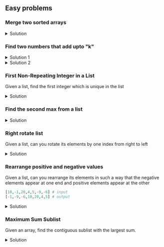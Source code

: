 ## Easy problems

### Merge two sorted arrays
<details><summary>Solution</summary>

```python
def merge_lists(lst1, lst2):
    result = []
    i, j = 0, 0
    
    while i < len(lst1) and j < len(lst2):
        if lst1[i] <= lst2[j]:
            result.append(lst1[i])
            i += 1
        else:
            result.append(lst2[j])
            j += 1
    
    while i < len(lst1):
        result.append(lst1[i])
        i += 1

        
    while j < len(lst2):
        result.append(lst2[j])
        j += 1

    return result
```
</details>

### Find two numbers that add upto "k"
<details><summary>Solution 1</summary>

```python
def find_sum(arr, k):
    negative_map = {}
    for i, j in enumerate(arr):
        negative_map[j] = i
    
    print(negative_map)
    result = []
    for i, j in enumerate(arr):
        diff = k - j
        if diff in negative_map and negative_map[diff] != i:
            result.append(j)
            result.append(diff)
            break

    return result
```
</details>

<details><summary>Solution 2</summary>

```python
def find_sum(arr, k):
    arr.sort()

    i, j = 0, len(arr) - 1

    result = []
    while i < j:
        s = arr[i] + arr[j]
        if s == k:
            result.append(arr[i])
            result.append(arr[j])
            break
        elif s > k:
            j -= 1
        else:
            i += 1

    return result    
```
</details>

### First Non-Repeating Integer in a List
Given a list, find the first integer which is unique in the list

<details><summary>Solution</summary>

```python
from collections import Counter
def find_first_unique(lst):
    c = Counter(lst)
    for e, cnt  in c.items():
        if cnt == 1:
            return e
    # Replace this placeholder return statement with your code
    return 0
```
</details>

### Find the second max from a list
<details><summary>Solution</summary>

```python
def find_second_maximum(lst):
   if (len(lst) < 2):
       return

   # initialize the two to infinity
   max_no = second_max_no = float('-inf')
   
   for i in range(len(lst)):
       # update the max_no if max_no value found
       if (lst[i] > max_no):
           second_max_no = max_no
           max_no = lst[i]
       # check if it is the second_max_no and not equal to max_no
       elif (lst[i] > second_max_no and lst[i] != max_no):
           second_max_no = lst[i]
   
   if (second_max_no == float('-inf')):
       return
   else:
       return second_max_no
```
</details>

### Right rotate list
Given a list, can you rotate its elements by one index from right to left

<details><summary>Solution</summary>

Using python slicing
```python 
def right_rotate(lst, k):
    if len(lst) == 0:
        k = 0
    else:
        k = k % len(lst)
    
    return lst[-k:] + lst[:-k]
```
</details>

### Rearrange positive and negative values
Given a list, can you rearrange its elements in such a way that the negative elements appear at one end and positive elements appear at the other
```python
[10,-1,20,4,5,-9,-6] # input
[-1,-9,-6,10,20,4,5] # output
```

<details><summary>Solution</summary>

```python
def rearrange(lst):
    i, j = 0, 0

    while i < len(lst):
        if lst[i] < 0:
            while j < len(lst) and lst[j] < 0:
                j += 1
            if j < len(lst):
                lst[i], lst[j] = lst[j], lst[i]
        i += 1
 
    # Replace this placeholder return statement with your code
    return lst

# another solution
def rearrange(lst):
    i, j = 0, 0

    while i < j:
        while lst[i] < 0:
            i += 1
        while lst[j] > 0:
            j -= 1
        if i >= j:
            break
        else:
            lst[i], lst[j] = lst[j], lst[i] 
            i += 1
            j -= 1
    # Replace this placeholder return statement with your code
    return lst
```
</details>

###  Maximum Sum Sublist
Given an array, find the contiguous sublist with the largest sum.

<details><summary>Solution</summary>

```python
def find_max_sum_sublist(lst):
    max_sum, curr_max = lst[0], lst[0]

    for i in range(1, len(lst)):
        curr_max = max(curr_max + lst[i], lst[i])
        max_sum = max(curr_max, max_sum)
    return max_sum
```
</details>
